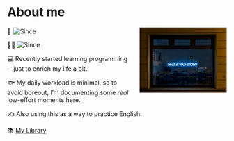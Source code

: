 <!-- <img src="/images/top.jpg" alt="top" width=800> -->

# About me

<img src="/images/top.jpg" alt="Profile" align="right" width="200" style="margin: 0 0 20px 20px;">   <!-- 20251029 tried to add a photo -->

🗾 ![Since](https://img.shields.io/badge/来日-7年目-yellow) 

👩‍💼 ![Since](https://img.shields.io/badge/社畜-2年目-green) 
    <!-- 2nd year of my corporate slave life. -->

💻 Recently started learning programming—just to enrich my life a bit.

🐟 My daily workload is minimal, so to avoid boreout, I’m documenting some *real* low-effort moments here.

✍️ Also using this as a way to practice English.

📚 [My Library](https://drive.google.com/drive/folders/19cYvsesxL8uWKUyWutgW8cSnY4wj0c5g?usp=drive_link)
